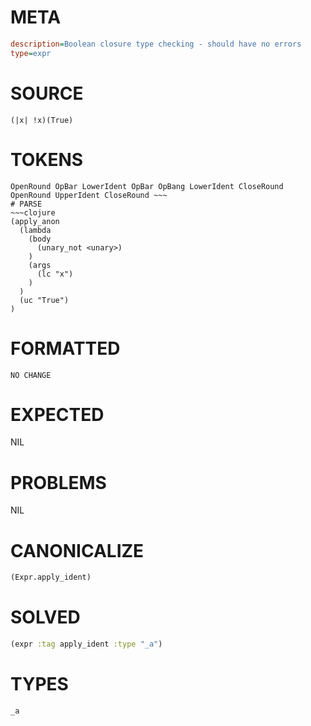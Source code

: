 # META
~~~ini
description=Boolean closure type checking - should have no errors
type=expr
~~~
# SOURCE
~~~roc
(|x| !x)(True)
~~~
# TOKENS
~~~text
OpenRound OpBar LowerIdent OpBar OpBang LowerIdent CloseRound OpenRound UpperIdent CloseRound ~~~
# PARSE
~~~clojure
(apply_anon
  (lambda
    (body
      (unary_not <unary>)
    )
    (args
      (lc "x")
    )
  )
  (uc "True")
)
~~~
# FORMATTED
~~~roc
NO CHANGE
~~~
# EXPECTED
NIL
# PROBLEMS
NIL
# CANONICALIZE
~~~clojure
(Expr.apply_ident)
~~~
# SOLVED
~~~clojure
(expr :tag apply_ident :type "_a")
~~~
# TYPES
~~~roc
_a
~~~
